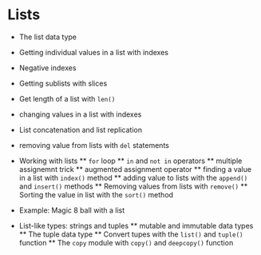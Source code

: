 # Lists

* The list data type

* Getting individual values in a list with indexes

* Negative indexes

* Getting sublists with slices

* Get length of a list with `len()`

* changing values in a list with indexes

* List concatenation and list replication

* removing value from lists with `del` statements

* Working with lists
** `for` loop
** `in` and `not in` operators
** multiple assignemnt trick
** augmented assignment operator
** finding a value in a list with `index()` method
** adding value to lists with the `append()` and `insert()` methods
** Removing values from lists with `remove()`
** Sorting the value in list with the `sort()` method

* Example: Magic 8 ball with a list

* List-like types: strings and tuples
** mutable and immutable data types
** The tuple data type
** Convert tupes with the `list()` and `tuple()` function
** The `copy` module with `copy()` and `deepcopy()` function

